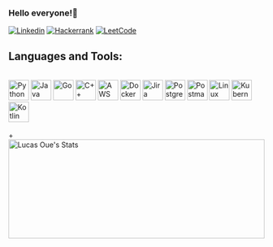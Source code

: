 ### Hello everyone!👋

[![Linkedin](https://img.shields.io/badge/LinkedIn-0077B5?style=for-the-badge&logo=linkedin&logoColor=white)](https://www.linkedin.com/in/lucas-oue-880802264/)
[![Hackerrank](https://img.shields.io/badge/-Hackerrank-2EC866?style=for-the-badge&logo=HackerRank&logoColor=white)](https://www.hackerrank.com/profile/lucasoue11)
[![LeetCode](https://img.shields.io/badge/LeetCode-000000?style=for-the-badge&logo=LeetCode&logoColor=)](https://leetcode.com/u/OueSan/)

## Languages and Tools:
<div style="display: inline_block"><br/>
    <img src="https://cdn.jsdelivr.net/gh/devicons/devicon/icons/python/python-original.svg" alt="Python" width="40" height="40"/>
    <img src="https://cdn.jsdelivr.net/gh/devicons/devicon/icons/java/java-original.svg" alt="Java" width="40" height="40"/>
    <img src="https://cdn.jsdelivr.net/gh/devicons/devicon/icons/go/go-original.svg" alt="Go" width="40" height="40"/>
    <img src="https://cdn.jsdelivr.net/gh/devicons/devicon/icons/cplusplus/cplusplus-original.svg" alt="C++" width="40" height="40"/>
    <img src="https://cdn.jsdelivr.net/gh/devicons/devicon/icons/amazonwebservices/amazonwebservices-original-wordmark.svg" alt="AWS" width="40" height="40"/>
    <img src="https://cdn.jsdelivr.net/gh/devicons/devicon/icons/docker/docker-plain-wordmark.svg" alt="Docker" width="40" height="40"/>
    <img src="https://cdn.jsdelivr.net/gh/devicons/devicon@latest/icons/mongodb/mongodb-original.svg" alt="Jira" width="40" height="40" />
    <img src="https://cdn.jsdelivr.net/gh/devicons/devicon/icons/postgresql/postgresql-original.svg" alt="PostgreSQL" width="40" height="40"/>
    <img src="https://cdn.jsdelivr.net/gh/devicons/devicon/icons/postman/postman-original.svg" alt="Postman" width="40" height="40"/>
    <img src="https://cdn.jsdelivr.net/gh/devicons/devicon/icons/linux/linux-original.svg" alt="Linux" width="40" height="40"/>
    <img src="https://cdn.jsdelivr.net/gh/devicons/devicon@latest/icons/kubernetes/kubernetes-original.svg"alt="Kubernets" width="40" height="40"/>
    <img src="https://cdn.jsdelivr.net/gh/devicons/devicon@latest/icons/kotlin/kotlin-original.svg"alt="Kotlin"  width="40" height="40"/>
          
          
</div><br/>+

<!-- GitHub Stats -->
<img width="100%" height="195px" src="https://github-readme-stats.vercel.app/api?username=OueSan&show_icons=true&count_private=true&hide_border=true&title_color=007BFF&icon_color=007BFF&text_color=c9d1d9&bg_color=0d1117" alt="Lucas Oue's Stats" /> 

</div>





